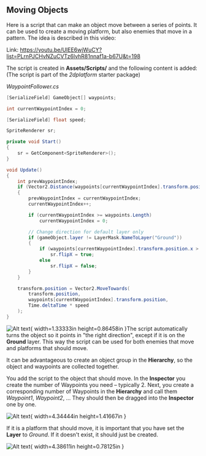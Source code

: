 ## Moving Objects

Here is a script that can make an object move between a
series of points. It can be used to create a moving platform, but
also enemies that move in a pattern. The idea is described in this
video:

Link:
<https://youtu.be/UlEE6wjWuCY?list=PLrnPJCHvNZuCVTz6lvhR81nnaf1a-b67U&t=198>

The script is created in **Assets/Scripts/** and the following content is added:
(The script is part of the *2dplatform* starter package)

*WaypointFollower.cs*
```csharp
[SerializeField] GameObject[] waypoints;

int currentWaypointIndex = 0;

[SerializeField] float speed;

SpriteRenderer sr;

private void Start()
{
    sr = GetComponent<SpriteRenderer>();
}

void Update()
{
    int prevWaypointIndex;
    if (Vector2.Distance(waypoints[currentWaypointIndex].transform.position, transform.position) < 0.1f)
    {
        prevWaypointIndex = currentWaypointIndex;
        currentWaypointIndex++;

        if (currentWaypointIndex >= waypoints.Length)
            currentWaypointIndex = 0;

        // Change direction for default layer only
        if (gameObject.layer != LayerMask.NameToLayer("Ground"))
        {
            if (waypoints[currentWaypointIndex].transform.position.x > waypoints[prevWaypointIndex].transform.position.x)
                sr.flipX = true;
            else
                sr.flipX = false;
        }
    }

    transform.position = Vector2.MoveTowards(
        transform.position,
        waypoints[currentWaypointIndex].transform.position,
        Time.deltaTime * speed
    );
}
```

![Alt text](media/image64.png){ width=1.33333in height=0.86458in }The script automatically turns
the object so it points in "the right direction", except if it is
on the **Ground** layer. This way the script can be used for both enemies that
move and platforms that should move.

It can be advantageous to create an object group in the **Hierarchy**, so
the object and waypoints are collected together.

You add the script to the object that should move. In
the **Inspector** you create the number of Waypoints you need –
typically 2. Next, you create a corresponding number of Waypoints in
the **Hierarchy** and call them *Waypoint1*, *Waypoint2*, … They should then
be dragged into the **Inspector** one by one.

![Alt text](media/image65.png){ width=4.34444in height=1.41667in }

If it is a platform that should move, it is important that you have
set the **Layer** to *Ground*. If it doesn't exist, it should just
be created.

![Alt text](media/image66.png){ width=4.38611in height=0.78125in }
